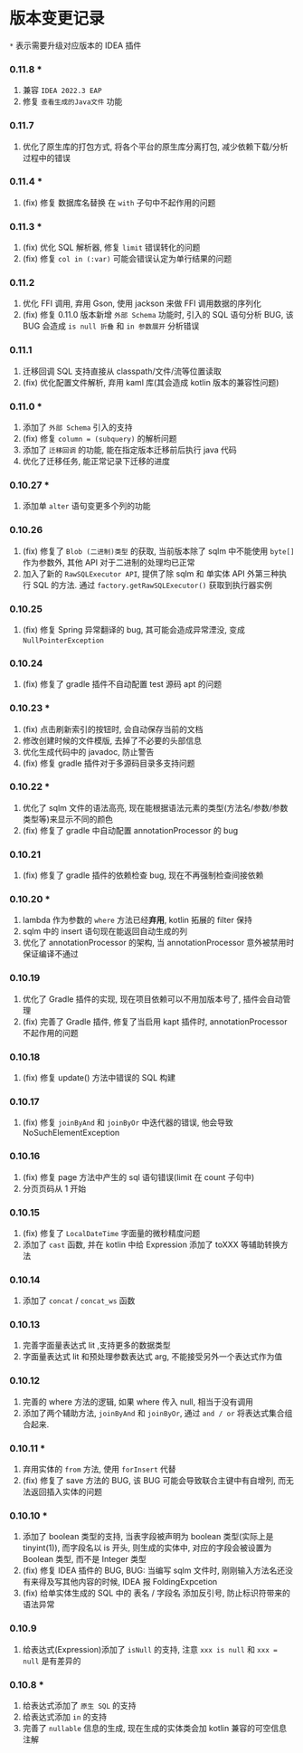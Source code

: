 # 版本变更记录

`*` 表示需要升级对应版本的 IDEA 插件

### 0.11.8 \*

1. 兼容 `IDEA 2022.3 EAP`
2. 修复 `查看生成的Java文件` 功能

### 0.11.7

1. 优化了原生库的打包方式, 将各个平台的原生库分离打包, 减少依赖下载/分析过程中的错误

### 0.11.4 \*

1. (fix) 修复 数据库名替换 在 `with` 子句中不起作用的问题

### 0.11.3 \*

1. (fix) 优化 SQL 解析器, 修复 `limit` 错误转化的问题
2. (fix) 修复 `col in (:var)` 可能会错误认定为单行结果的问题

### 0.11.2

1. 优化 FFI 调用, 弃用 Gson, 使用 jackson 来做 FFI 调用数据的序列化
2. (fix) 修复 0.11.0 版本新增 `外部 Schema` 功能时, 引入的 SQL 语句分析 BUG, 该 BUG 会造成 `is null 折叠` 和 `in 参数展开` 分析错误

### 0.11.1

1. 迁移回调 SQL 支持直接从 classpath/文件/流等位置读取
2. (fix) 优化配置文件解析, 弃用 kaml 库(其会造成 kotlin 版本的兼容性问题)

### 0.11.0 \*

1. 添加了 `外部 Schema` 引入的支持
2. (fix) 修复 `column = (subquery)` 的解析问题
3. 添加了 `迁移回调` 的功能, 能在指定版本迁移前后执行 java 代码
4. 优化了迁移任务, 能正常记录下迁移的进度

### 0.10.27 \*

1. 添加单 `alter` 语句变更多个列的功能

### 0.10.26

1. (fix) 修复了 `Blob (二进制)类型` 的获取, 当前版本除了 sqlm 中不能使用 `byte[]` 作为参数外, 其他 API 对于二进制的处理均已正常
2. 加入了新的 `RawSQLExecutor API`, 提供了除 sqlm 和 单实体 API 外第三种执行 SQL 的方法. 通过 `factory.getRawSQLExecutor()` 获取到执行器实例

### 0.10.25

1. (fix) 修复 Spring 异常翻译的 bug, 其可能会造成异常湮没, 变成 `NullPointerException`

### 0.10.24

1. (fix) 修复了 gradle 插件不自动配置 test 源码 apt 的问题

### 0.10.23 \*

1. (fix) 点击刷新索引的按钮时, 会自动保存当前的文档
2. 修改创建时候的文件模版, 去掉了不必要的头部信息
3. 优化生成代码中的 javadoc, 防止警告
4. (fix) 修复 gradle 插件对于多源码目录多支持问题

### 0.10.22 \*

1. 优化了 sqlm 文件的语法高亮, 现在能根据语法元素的类型(方法名/参数/参数类型等)来显示不同的颜色
2. (fix) 修复了 gradle 中自动配置 annotationProcessor 的 bug

### 0.10.21

1. (fix) 修复了 gradle 插件的依赖检查 bug, 现在不再强制检查间接依赖

### 0.10.20 \*

1. lambda 作为参数的 `where` 方法已经**弃用**, kotlin 拓展的 filter 保持
2. sqlm 中的 insert 语句现在能返回自动生成的列
3. 优化了 annotationProcessor 的架构, 当 annotationProcessor 意外被禁用时保证编译不通过

### 0.10.19

1. 优化了 Gradle 插件的实现, 现在项目依赖可以不用加版本号了, 插件会自动管理
2. (fix) 完善了 Gradle 插件, 修复了当启用 kapt 插件时, annotationProcessor 不起作用的问题

### 0.10.18

1. (fix) 修复 update() 方法中错误的 SQL 构建

### 0.10.17

1. (fix) 修复 `joinByAnd` 和 `joinByOr` 中迭代器的错误, 他会导致 NoSuchElementException

### 0.10.16

1. (fix) 修复 page 方法中产生的 sql 语句错误(limit 在 count 子句中)
2. 分页页码从 1 开始

### 0.10.15

1. (fix) 修复了 `LocalDateTime` 字面量的微秒精度问题
2. 添加了 `cast` 函数, 并在 kotlin 中给 Expression 添加了 toXXX 等辅助转换方法

### 0.10.14

1. 添加了 `concat` / `concat_ws` 函数

### 0.10.13

1. 完善字面量表达式 lit ,支持更多的数据类型
2. 字面量表达式 lit 和预处理参数表达式 arg, 不能接受另外一个表达式作为值

### 0.10.12

1. 完善的 where 方法的逻辑, 如果 where 传入 null, 相当于没有调用
2. 添加了两个辅助方法, `joinByAnd` 和 `joinByOr`, 通过 `and / or` 将表达式集合组合起来.

### 0.10.11 \*

1. 弃用实体的 `from` 方法, 使用 `forInsert` 代替
2. (fix) 修复了 save 方法的 BUG, 该 BUG 可能会导致联合主键中有自增列, 而无法返回插入实体的问题

### 0.10.10 \*

1. 添加了 boolean 类型的支持, 当表字段被声明为 boolean 类型(实际上是 tinyint(1)), 而字段名以 is 开头, 则生成的实体中, 对应的字段会被设置为 Boolean 类型, 而不是 Integer 类型
2. (fix) 修复 IDEA 插件的 BUG, BUG: 当编写 sqlm 文件时, 刚刚输入方法名还没有来得及写其他内容的时候, IDEA 报 FoldingExpcetion
3. (fix) 给单实体生成的 SQL 中的 表名 / 字段名 添加反引号, 防止标识符带来的语法异常

### 0.10.9

1. 给表达式(Expression)添加了 `isNull` 的支持, 注意 `xxx is null` 和 `xxx = null` 是有差异的

### 0.10.8 \*

1. 给表达式添加了 `原生 SQL` 的支持
2. 给表达式添加 `in` 的支持
3. 完善了 `nullable` 信息的生成, 现在生成的实体类会加 kotlin 兼容的可空信息注解
